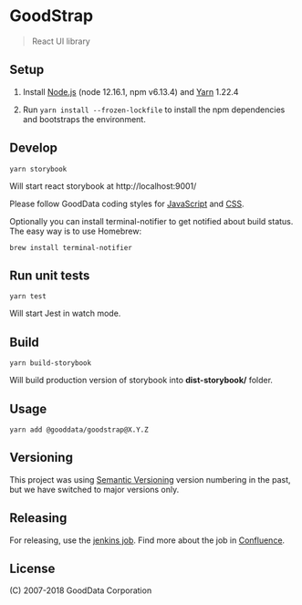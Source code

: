 # GoodStrap

> React UI library

## Setup

1. Install [Node.js](http://nodejs.org) (node 12.16.1, npm v6.13.4) and [Yarn](https://classic.yarnpkg.com) 1.22.4

2. Run `yarn install --frozen-lockfile` to install the npm dependencies and bootstraps the environment.

## Develop

```shell
yarn storybook
```

Will start react storybook at http://localhost:9001/

Please follow GoodData coding styles for [JavaScript](https://github.com/gooddata/gdc-js-style) and [CSS](https://github.com/gooddata/gdc-css-style).

Optionally you can install terminal-notifier to get notified about build status.
The easy way is to use Homebrew:

```shell
brew install terminal-notifier
```

## Run unit tests

```shell
yarn test
```

Will start Jest in watch mode.

## Build

```shell
yarn build-storybook
```

Will build production version of storybook into **dist-storybook/** folder.

## Usage

```shell
yarn add @gooddata/goodstrap@X.Y.Z
```

## Versioning

This project was using [Semantic Versioning](http://semver.org) version numbering in the past, but we have switched to major versions only.

## Releasing

For releasing, use the [jenkins job](https://checklist.intgdc.com/job/client-libs/job/gdc-goodstrap-release/). Find more about the job in [Confluence](https://confluence.intgdc.com/display/FD/Frontend+CI+npm+publish).

## License

(C) 2007-2018 GoodData Corporation
